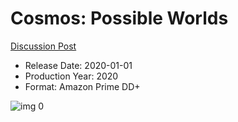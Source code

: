 # Cosmos: Possible Worlds

[Discussion Post](https://www.avsforum.com/threads/bass-eq-for-filtered-movies.2995212/post-59472392)

* Release Date: 2020-01-01
* Production Year: 2020
* Format: Amazon Prime DD+

![img 0](https://i.imgur.com/GONeM9C.jpg)

